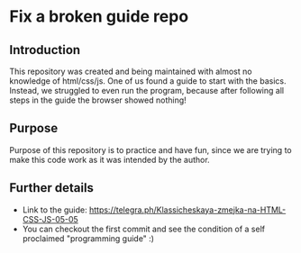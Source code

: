# Fix a broken guide repo
## Introduction
This repository was created and being maintained with almost no knowledge of html/css/js. One of us found a guide to start with the basics.
Instead, we struggled to even run the program, because after following all steps in the guide the browser showed nothing!

## Purpose
Purpose of this repository is to practice and have fun, since we are trying to make this code work as it was intended by the author.

## Further details
* Link to the guide: https://telegra.ph/Klassicheskaya-zmejka-na-HTML-CSS-JS-05-05
* You can checkout the first commit and see the condition of a self proclaimed "programming guide" :)
